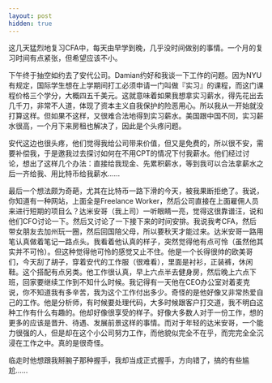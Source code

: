 ```yaml
---
layout: post
hidden: true
---
```

这几天猛烈地复习CFA中，每天由早学到晚，几乎没时间做别的事情。一个月的复习时间有点紧张，但希望应该不小。

下午终于抽空如约去了安代公司。Damian约好和我谈一下工作的问题。因为NYU有规定，国际学生想在上学期间打工必须申请一门叫做『实习』的课程，而这门课程价格三个学分，大概四五千美元。这就意味着如果我想拿实习薪水，得先花出去几千刀，非常不人道，体现了资本主义自我保护的险恶用心。所以我从一开始就没打算这样。但如果不这样，又很难合法地得到实习薪水。美国跟中国不同，实习薪水很高，一个月下来房租也解决了，因此是个头疼问题。

安代这边也很头疼，他们觉得我给公司带来价值，但又是免费的，所以很不安，需要补偿我，于是邀我过去探讨如何在不用CPT的情况下付我薪水。他们经过讨论，想出了这样几个办法：直接给我现金、先累积薪水，等到我可以合法拿薪水之后一齐给我、用比特币给我薪水……

最后一个想法颇为奇葩，尤其在比特币一路下滑的今天，被我果断拒绝了。我说，你知道有一种网站，上面全是Freelance Worker，然后公司直接在上面雇佣人员来进行短期的项目么？达米安哥（我上司）一听眼睛一亮，觉得这很靠谱汪，说和他们CFO讨论一下。然后又讨论了一下接下来的时间安排。我说我考CFA，然后带女朋友去加州玩一圈，然后回国陪父母，所以要秋天才能过来。达米安哥一路用笔认真做着笔记一路点头。我看着他认真的样子，突然觉得他有点可怜（虽然他其实并不可怜）。但这种觉得他可怜的感觉又止不住。他是一个长得很帅的欧美哥们，今天刮了胡子，穿着安代的工作服（很难看），里面是衬衫，正装裤，休闲鞋。这个搭配有点另类。他工作很认真，早上六点半去健身房，然后晚上六点下班，回家要继续工作到不知什么时候。我记得有一天他在CEO办公室对着麦克说，你不知道我有多辛苦，我为这个工作付出多少。奇怪的是他好像又非常热爱自己的工作。他是分析师，有时候要处理代码，大多时候跟客户打交道，我不明白这种工作有什么有趣的。他却好像很享受的样子。好像大多数人对于一份工作，想的更多的应该是晋升、待遇、发展前景这样的事情。而对于年轻的达米安哥，一个能力很强的人，但是却在这个小公司努力工作，而他貌似完全不在乎，而完完全全沉浸在工作之中。真的是很奇怪。

临走时他想跟我掰腕子那种握手，我却当成正式握手，方向错了，搞的有些尴尬……